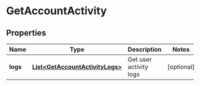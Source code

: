 
# GetAccountActivity

## Properties
Name | Type | Description | Notes
------------ | ------------- | ------------- | -------------
**logs** | [**List&lt;GetAccountActivityLogs&gt;**](GetAccountActivityLogs.md) | Get user activity logs |  [optional]



